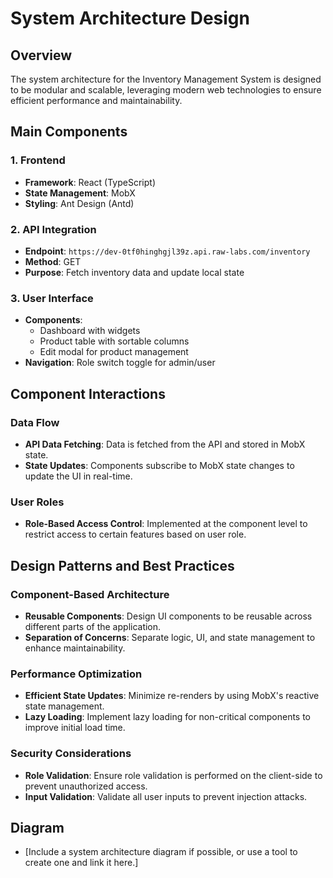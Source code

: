 # System Architecture Design

## Overview
The system architecture for the Inventory Management System is designed to be modular and scalable, leveraging modern web technologies to ensure efficient performance and maintainability.

## Main Components

### 1. Frontend
- **Framework**: React (TypeScript)
- **State Management**: MobX
- **Styling**: Ant Design (Antd)

### 2. API Integration
- **Endpoint**: `https://dev-0tf0hinghgjl39z.api.raw-labs.com/inventory`
- **Method**: GET
- **Purpose**: Fetch inventory data and update local state

### 3. User Interface
- **Components**: 
  - Dashboard with widgets
  - Product table with sortable columns
  - Edit modal for product management
- **Navigation**: Role switch toggle for admin/user

## Component Interactions

### Data Flow
- **API Data Fetching**: Data is fetched from the API and stored in MobX state.
- **State Updates**: Components subscribe to MobX state changes to update the UI in real-time.

### User Roles
- **Role-Based Access Control**: Implemented at the component level to restrict access to certain features based on user role.

## Design Patterns and Best Practices

### Component-Based Architecture
- **Reusable Components**: Design UI components to be reusable across different parts of the application.
- **Separation of Concerns**: Separate logic, UI, and state management to enhance maintainability.

### Performance Optimization
- **Efficient State Updates**: Minimize re-renders by using MobX's reactive state management.
- **Lazy Loading**: Implement lazy loading for non-critical components to improve initial load time.

### Security Considerations
- **Role Validation**: Ensure role validation is performed on the client-side to prevent unauthorized access.
- **Input Validation**: Validate all user inputs to prevent injection attacks.

## Diagram
- [Include a system architecture diagram if possible, or use a tool to create one and link it here.] 